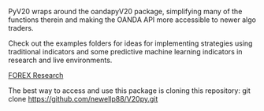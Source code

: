PyV20 wraps around the oandapyV20 package, simplifying many of the functions
therein and making the OANDA API more accessible to newer algo traders.

Check out the examples folders for ideas for implementing strategies
using traditional indicators and some predictive machine learning indicators in
research and live environments.

[FOREX Research](examples/fx_correlation_heatmap.png)

The best way to access and use this package is cloning this repository:
git clone https://github.com/newellp88/V20py.git
